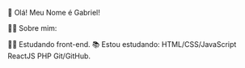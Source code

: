 👋 Olá! Meu Nome é Gabriel!

🧑‍💻 Sobre mim:

👨‍💻 Estudando front-end.
📚 Estou estudando:
HTML/CSS/JavaScript
ReactJS
PHP
Git/GitHub.




